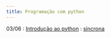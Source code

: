 ```yaml
---
title: Programação com python
---
```


03/06
: [Introdução ao python](https://youtu.be/yXdaZLClHGk)
  : [síncrona](/material/00_lista_python.html)
